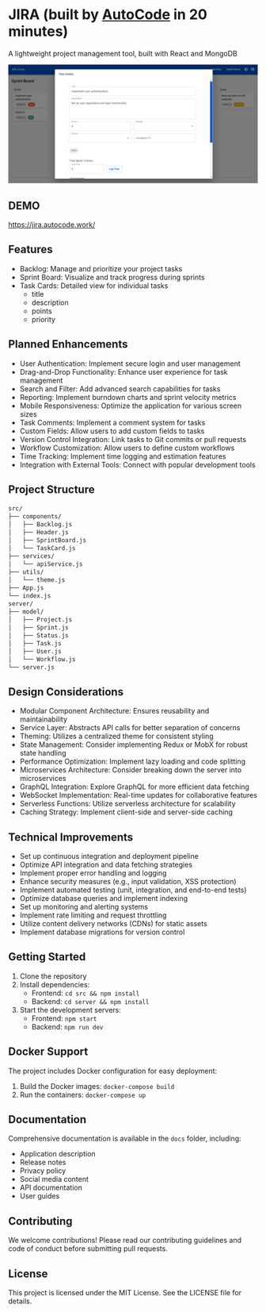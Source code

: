 # JIRA (built by [AutoCode](https://autocode.work) in 20 minutes)

A lightweight project management tool, built with React and MongoDB

![alt text](image-1.png)

## DEMO

https://jira.autocode.work/

## Features

-   Backlog: Manage and prioritize your project tasks
-   Sprint Board: Visualize and track progress during sprints
-   Task Cards: Detailed view for individual tasks
    -   title
    -   description
    -   points
    -   priority

## Planned Enhancements

-   User Authentication: Implement secure login and user management
-   Drag-and-Drop Functionality: Enhance user experience for task management
-   Search and Filter: Add advanced search capabilities for tasks
-   Reporting: Implement burndown charts and sprint velocity metrics
-   Mobile Responsiveness: Optimize the application for various screen sizes
-   Task Comments: Implement a comment system for tasks
-   Custom Fields: Allow users to add custom fields to tasks
-   Version Control Integration: Link tasks to Git commits or pull requests
-   Workflow Customization: Allow users to define custom workflows
-   Time Tracking: Implement time logging and estimation features
-   Integration with External Tools: Connect with popular development tools

## Project Structure

```
src/
├── components/
│   ├── Backlog.js
│   ├── Header.js
│   ├── SprintBoard.js
│   └── TaskCard.js
├── services/
│   └── apiService.js
├── utils/
│   └── theme.js
├── App.js
└── index.js
server/
├── model/
│   ├── Project.js
│   ├── Sprint.js
│   ├── Status.js
│   ├── Task.js
│   ├── User.js
│   └── Workflow.js
└── server.js
```

## Design Considerations

-   Modular Component Architecture: Ensures reusability and maintainability
-   Service Layer: Abstracts API calls for better separation of concerns
-   Theming: Utilizes a centralized theme for consistent styling
-   State Management: Consider implementing Redux or MobX for robust state handling
-   Performance Optimization: Implement lazy loading and code splitting
-   Microservices Architecture: Consider breaking down the server into microservices
-   GraphQL Integration: Explore GraphQL for more efficient data fetching
-   WebSocket Implementation: Real-time updates for collaborative features
-   Serverless Functions: Utilize serverless architecture for scalability
-   Caching Strategy: Implement client-side and server-side caching

## Technical Improvements

-   Set up continuous integration and deployment pipeline
-   Optimize API integration and data fetching strategies
-   Implement proper error handling and logging
-   Enhance security measures (e.g., input validation, XSS protection)
-   Implement automated testing (unit, integration, and end-to-end tests)
-   Optimize database queries and implement indexing
-   Set up monitoring and alerting systems
-   Implement rate limiting and request throttling
-   Utilize content delivery networks (CDNs) for static assets
-   Implement database migrations for version control

## Getting Started

1. Clone the repository
2. Install dependencies:
   - Frontend: `cd src && npm install`
   - Backend: `cd server && npm install`
3. Start the development servers:
   - Frontend: `npm start`
   - Backend: `npm run dev`

## Docker Support

The project includes Docker configuration for easy deployment:

1. Build the Docker images: `docker-compose build`
2. Run the containers: `docker-compose up`

## Documentation

Comprehensive documentation is available in the `docs` folder, including:

-   Application description
-   Release notes
-   Privacy policy
-   Social media content
-   API documentation
-   User guides

## Contributing

We welcome contributions! Please read our contributing guidelines and code of conduct before submitting pull requests.

## License

This project is licensed under the MIT License. See the LICENSE file for details.